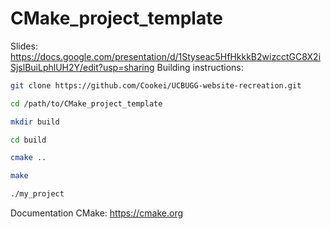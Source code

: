 # CMake_project_template
Slides: https://docs.google.com/presentation/d/1Styseac5HfHkkkB2wizcctGC8X2iSjslBuiLphlUH2Y/edit?usp=sharing
Building instructions:
```bash
git clone https://github.com/Cookei/UCBUGG-website-recreation.git

cd /path/to/CMake_project_template

mkdir build

cd build

cmake ..

make

./my_project
```
Documentation CMake:
https://cmake.org
